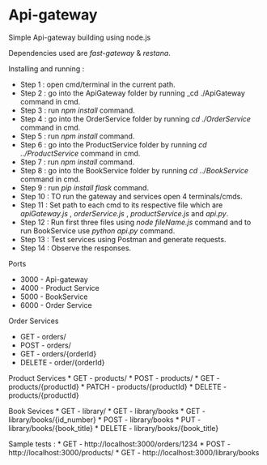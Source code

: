 # Api-gateway
Simple Api-gateway building using node.js

Dependencies used are _fast-gateway_ & _restana_.

Installing and running :
  * Step 1  : open cmd/terminal in the current path.
  * Step 2  : go into the ApiGateway folder by running _cd ./ApiGateway command in cmd.
  * Step 3  : run _npm install_ command.
  * Step 4  : go into the OrderService folder by running _cd ./OrderService_ command in cmd.
  * Step 5  : run _npm install_ command.
  * Step 6  : go into the ProductService folder by running _cd ../ProductService_ command in cmd.
  * Step 7  : run _npm install_ command.
  * Step 8  : go into the BookService folder by running _cd ../BookService_ command in cmd.
  * Step 9  : run _pip install flask_ command.
  * Step 10 : TO run the gateway and services open 4 terminals/cmds.
  * Step 11 : Set path to each cmd to its respective file which are _apiGateway.js_ , _orderService.js_ , _productService.js_  and _api.py_.
  * Step 12 : Run first three files using _node fileName.js_ command and to run BookService use _python api.py_ command.
  * Step 13 : Test services using Postman and generate requests.
  * Step 14 : Observe the responses.

Ports 
  * 3000 - Api-gateway
  * 4000 - Product Service
  * 5000 - BookService
  * 6000 - Order Service
  
 Order Services 
  * GET - orders/ 
  * POST - orders/
  * GET - orders/{orderId}
  * DELETE - order/{orderId}
  
  Product Services 
    * GET - products/ 
    * POST - products/
    * GET - products/{productId}
    * PATCH - products/{productId}
    * DELETE - products/{productId}
    
   Book Sevices 
    * GET - library/ 
    * GET - library/books
    * GET - library/books/{id_number}
    * POST - library/books
    * PUT - library/books/{book_title}
    * DELETE - library/books/{book_title}
    
    
   Sample tests : 
    * GET - http://localhost:3000/orders/1234
    * POST - http://localhost:3000/products/
    * GET - http://localhost:3000/library/books

